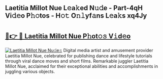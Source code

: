 ## Laetitia Millot Nue L𝚎a𝚔ed N𝚞𝚍e - Part-4qH Vi𝚍𝚎o P𝚑𝚘tos - H𝚘𝚝 O𝚗𝚕yf𝚊ns L𝚎a𝚔s xq4Jy

# <h2><a href="http://kfaccw7.oniu.top/?m=Laetitia+Millot+Nue">🔗👉 🔴 Laetitia Millot Nue P𝚑ot𝚘𝚜 V𝚒d𝚎o</a></h2>

[![Laetitia Millot Nue Nu𝚍e𝚜](https://i.imgur.com/0qMVB7G.gif)](http://kfaccw7.oniu.top/?m=Laetitia+Millot+Nue)
Digital media artist and amusement provider Laetitia Millot Nue, celebrated for publishing dance and lifestyle tutorials through viral dance moves and short films. Remarkable juggler Laetitia Millot Nue, acclaimed for their exceptional abilities and accomplishments in juggling various objects.  
